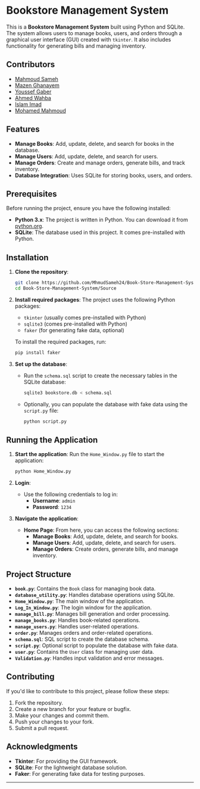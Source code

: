 # Bookstore Management System

This is a **Bookstore Management System** built using Python and SQLite. The system allows users to manage books, users, and orders through a graphical user interface (GUI) created with `tkinter`. It also includes functionality for generating bills and managing inventory.

## Contributors

- [Mahmoud Sameh](@MhmudSameh24)
- [Mazen Ghanayem](@Mazen-Ghanaym)
- [Youssef Gaber](@Yousef-Gaber11)
- [Ahmed Wahba](@abowahbaz)
- [Islam Imad](@Islam-Imad)
- [Mohamed Mahmoud](@mohammedmoud)

## Features

- **Manage Books**: Add, update, delete, and search for books in the database.
- **Manage Users**: Add, update, delete, and search for users.
- **Manage Orders**: Create and manage orders, generate bills, and track inventory.
- **Database Integration**: Uses SQLite for storing books, users, and orders.

## Prerequisites

Before running the project, ensure you have the following installed:

- **Python 3.x**: The project is written in Python. You can download it from [python.org](https://www.python.org/downloads/).
- **SQLite**: The database used in this project. It comes pre-installed with Python.

## Installation

1. **Clone the repository**:

   ```bash
   git clone https://github.com/MhmudSameh24/Book-Store-Management-System.git
   cd Book-Store-Management-System/Source
   ```

2. **Install required packages**:
   The project uses the following Python packages:

   - `tkinter` (usually comes pre-installed with Python)
   - `sqlite3` (comes pre-installed with Python)
   - `faker` (for generating fake data, optional)

   To install the required packages, run:

   ```bash
   pip install faker
   ```

3. **Set up the database**:

   - Run the `schema.sql` script to create the necessary tables in the SQLite database:

     ```bash
     sqlite3 bookstore.db < schema.sql

     ```

   - Optionally, you can populate the database with fake data using the `script.py` file:

     ```bash
     python script.py
     ```

## Running the Application

1. **Start the application**:
   Run the `Home_Window.py` file to start the application:

   ```bash
   python Home_Window.py
   ```

2. **Login**:

   - Use the following credentials to log in:
     - **Username**: `admin`
     - **Password**: `1234`

3. **Navigate the application**:
   - **Home Page**: From here, you can access the following sections:
     - **Manage Books**: Add, update, delete, and search for books.
     - **Manage Users**: Add, update, delete, and search for users.
     - **Manage Orders**: Create orders, generate bills, and manage inventory.

## Project Structure

- **`book.py`**: Contains the `Book` class for managing book data.
- **`database_utility.py`**: Handles database operations using SQLite.
- **`Home_Window.py`**: The main window of the application.
- **`Log_In_Window.py`**: The login window for the application.
- **`manage_bill.py`**: Manages bill generation and order processing.
- **`manage_books.py`**: Handles book-related operations.
- **`manage_users.py`**: Handles user-related operations.
- **`order.py`**: Manages orders and order-related operations.
- **`schema.sql`**: SQL script to create the database schema.
- **`script.py`**: Optional script to populate the database with fake data.
- **`user.py`**: Contains the `User` class for managing user data.
- **`Validation.py`**: Handles input validation and error messages.

## Contributing

If you'd like to contribute to this project, please follow these steps:

1. Fork the repository.
2. Create a new branch for your feature or bugfix.
3. Make your changes and commit them.
4. Push your changes to your fork.
5. Submit a pull request.

## Acknowledgments

- **Tkinter**: For providing the GUI framework.
- **SQLite**: For the lightweight database solution.
- **Faker**: For generating fake data for testing purposes.

---
